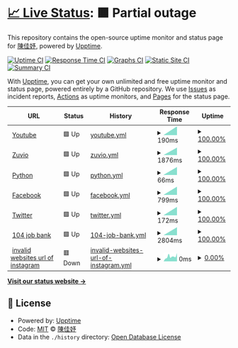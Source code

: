 # [📈 Live Status](https://chen905.github.io/upptime_implement): <!--live status--> **🟧 Partial outage**

This repository contains the open-source uptime monitor and status page for [陳佳妤](https://im.mgt.ncu.edu.tw/), powered by [Upptime](https://github.com/upptime/upptime).

[![Uptime CI](https://github.com/chen905/upptime_implement/workflows/Uptime%20CI/badge.svg)](https://github.com/chen905/upptime_implement/actions?query=workflow%3A%22Uptime+CI%22)
[![Response Time CI](https://github.com/chen905/upptime_implement/workflows/Response%20Time%20CI/badge.svg)](https://github.com/chen905/upptime_implement/actions?query=workflow%3A%22Response+Time+CI%22)
[![Graphs CI](https://github.com/chen905/upptime_implement/workflows/Graphs%20CI/badge.svg)](https://github.com/chen905/upptime_implement/actions?query=workflow%3A%22Graphs+CI%22)
[![Static Site CI](https://github.com/chen905/upptime_implement/workflows/Static%20Site%20CI/badge.svg)](https://github.com/chen905/upptime_implement/actions?query=workflow%3A%22Static+Site+CI%22)
[![Summary CI](https://github.com/chen905/upptime_implement/workflows/Summary%20CI/badge.svg)](https://github.com/chen905/upptime_implement/actions?query=workflow%3A%22Summary+CI%22)

With [Upptime](https://upptime.js.org), you can get your own unlimited and free uptime monitor and status page, powered entirely by a GitHub repository. We use [Issues](https://github.com/chen905/upptime_implement/issues) as incident reports, [Actions](https://github.com/chen905/upptime_implement/actions) as uptime monitors, and [Pages](https://chen905.github.io/upptime_implement) for the status page.

<!--start: status pages-->
<!-- This summary is generated by Upptime (https://github.com/upptime/upptime) -->
<!-- Do not edit this manually, your changes will be overwritten -->
<!-- prettier-ignore -->
| URL | Status | History | Response Time | Uptime |
| --- | ------ | ------- | ------------- | ------ |
| <img alt="" src="https://favicons.githubusercontent.com/www.youtube.com" height="13"> [Youtube](https://www.youtube.com) | 🟩 Up | [youtube.yml](https://github.com/chen905/upptime_implement/commits/HEAD/history/youtube.yml) | <details><summary><img alt="Response time graph" src="./graphs/youtube/response-time-week.png" height="20"> 190ms</summary><br><a href="https://chen905.github.io/upptime_implement/history/youtube"><img alt="Response time 190" src="https://img.shields.io/endpoint?url=https%3A%2F%2Fraw.githubusercontent.com%2Fchen905%2Fupptime_implement%2FHEAD%2Fapi%2Fyoutube%2Fresponse-time.json"></a><br><a href="https://chen905.github.io/upptime_implement/history/youtube"><img alt="24-hour response time 190" src="https://img.shields.io/endpoint?url=https%3A%2F%2Fraw.githubusercontent.com%2Fchen905%2Fupptime_implement%2FHEAD%2Fapi%2Fyoutube%2Fresponse-time-day.json"></a><br><a href="https://chen905.github.io/upptime_implement/history/youtube"><img alt="7-day response time 190" src="https://img.shields.io/endpoint?url=https%3A%2F%2Fraw.githubusercontent.com%2Fchen905%2Fupptime_implement%2FHEAD%2Fapi%2Fyoutube%2Fresponse-time-week.json"></a><br><a href="https://chen905.github.io/upptime_implement/history/youtube"><img alt="30-day response time 190" src="https://img.shields.io/endpoint?url=https%3A%2F%2Fraw.githubusercontent.com%2Fchen905%2Fupptime_implement%2FHEAD%2Fapi%2Fyoutube%2Fresponse-time-month.json"></a><br><a href="https://chen905.github.io/upptime_implement/history/youtube"><img alt="1-year response time 190" src="https://img.shields.io/endpoint?url=https%3A%2F%2Fraw.githubusercontent.com%2Fchen905%2Fupptime_implement%2FHEAD%2Fapi%2Fyoutube%2Fresponse-time-year.json"></a></details> | <details><summary><a href="https://chen905.github.io/upptime_implement/history/youtube">100.00%</a></summary><a href="https://chen905.github.io/upptime_implement/history/youtube"><img alt="All-time uptime 100.00%" src="https://img.shields.io/endpoint?url=https%3A%2F%2Fraw.githubusercontent.com%2Fchen905%2Fupptime_implement%2FHEAD%2Fapi%2Fyoutube%2Fuptime.json"></a><br><a href="https://chen905.github.io/upptime_implement/history/youtube"><img alt="24-hour uptime 100.00%" src="https://img.shields.io/endpoint?url=https%3A%2F%2Fraw.githubusercontent.com%2Fchen905%2Fupptime_implement%2FHEAD%2Fapi%2Fyoutube%2Fuptime-day.json"></a><br><a href="https://chen905.github.io/upptime_implement/history/youtube"><img alt="7-day uptime 100.00%" src="https://img.shields.io/endpoint?url=https%3A%2F%2Fraw.githubusercontent.com%2Fchen905%2Fupptime_implement%2FHEAD%2Fapi%2Fyoutube%2Fuptime-week.json"></a><br><a href="https://chen905.github.io/upptime_implement/history/youtube"><img alt="30-day uptime 100.00%" src="https://img.shields.io/endpoint?url=https%3A%2F%2Fraw.githubusercontent.com%2Fchen905%2Fupptime_implement%2FHEAD%2Fapi%2Fyoutube%2Fuptime-month.json"></a><br><a href="https://chen905.github.io/upptime_implement/history/youtube"><img alt="1-year uptime 100.00%" src="https://img.shields.io/endpoint?url=https%3A%2F%2Fraw.githubusercontent.com%2Fchen905%2Fupptime_implement%2FHEAD%2Fapi%2Fyoutube%2Fuptime-year.json"></a></details>
| <img alt="" src="https://favicons.githubusercontent.com/irs.zuvio.com.tw" height="13"> [Zuvio](https://irs.zuvio.com.tw) | 🟩 Up | [zuvio.yml](https://github.com/chen905/upptime_implement/commits/HEAD/history/zuvio.yml) | <details><summary><img alt="Response time graph" src="./graphs/zuvio/response-time-week.png" height="20"> 1876ms</summary><br><a href="https://chen905.github.io/upptime_implement/history/zuvio"><img alt="Response time 1876" src="https://img.shields.io/endpoint?url=https%3A%2F%2Fraw.githubusercontent.com%2Fchen905%2Fupptime_implement%2FHEAD%2Fapi%2Fzuvio%2Fresponse-time.json"></a><br><a href="https://chen905.github.io/upptime_implement/history/zuvio"><img alt="24-hour response time 1876" src="https://img.shields.io/endpoint?url=https%3A%2F%2Fraw.githubusercontent.com%2Fchen905%2Fupptime_implement%2FHEAD%2Fapi%2Fzuvio%2Fresponse-time-day.json"></a><br><a href="https://chen905.github.io/upptime_implement/history/zuvio"><img alt="7-day response time 1876" src="https://img.shields.io/endpoint?url=https%3A%2F%2Fraw.githubusercontent.com%2Fchen905%2Fupptime_implement%2FHEAD%2Fapi%2Fzuvio%2Fresponse-time-week.json"></a><br><a href="https://chen905.github.io/upptime_implement/history/zuvio"><img alt="30-day response time 1876" src="https://img.shields.io/endpoint?url=https%3A%2F%2Fraw.githubusercontent.com%2Fchen905%2Fupptime_implement%2FHEAD%2Fapi%2Fzuvio%2Fresponse-time-month.json"></a><br><a href="https://chen905.github.io/upptime_implement/history/zuvio"><img alt="1-year response time 1876" src="https://img.shields.io/endpoint?url=https%3A%2F%2Fraw.githubusercontent.com%2Fchen905%2Fupptime_implement%2FHEAD%2Fapi%2Fzuvio%2Fresponse-time-year.json"></a></details> | <details><summary><a href="https://chen905.github.io/upptime_implement/history/zuvio">100.00%</a></summary><a href="https://chen905.github.io/upptime_implement/history/zuvio"><img alt="All-time uptime 100.00%" src="https://img.shields.io/endpoint?url=https%3A%2F%2Fraw.githubusercontent.com%2Fchen905%2Fupptime_implement%2FHEAD%2Fapi%2Fzuvio%2Fuptime.json"></a><br><a href="https://chen905.github.io/upptime_implement/history/zuvio"><img alt="24-hour uptime 100.00%" src="https://img.shields.io/endpoint?url=https%3A%2F%2Fraw.githubusercontent.com%2Fchen905%2Fupptime_implement%2FHEAD%2Fapi%2Fzuvio%2Fuptime-day.json"></a><br><a href="https://chen905.github.io/upptime_implement/history/zuvio"><img alt="7-day uptime 100.00%" src="https://img.shields.io/endpoint?url=https%3A%2F%2Fraw.githubusercontent.com%2Fchen905%2Fupptime_implement%2FHEAD%2Fapi%2Fzuvio%2Fuptime-week.json"></a><br><a href="https://chen905.github.io/upptime_implement/history/zuvio"><img alt="30-day uptime 100.00%" src="https://img.shields.io/endpoint?url=https%3A%2F%2Fraw.githubusercontent.com%2Fchen905%2Fupptime_implement%2FHEAD%2Fapi%2Fzuvio%2Fuptime-month.json"></a><br><a href="https://chen905.github.io/upptime_implement/history/zuvio"><img alt="1-year uptime 100.00%" src="https://img.shields.io/endpoint?url=https%3A%2F%2Fraw.githubusercontent.com%2Fchen905%2Fupptime_implement%2FHEAD%2Fapi%2Fzuvio%2Fuptime-year.json"></a></details>
| <img alt="" src="https://favicons.githubusercontent.com/www.python.org" height="13"> [Python](https://www.python.org) | 🟩 Up | [python.yml](https://github.com/chen905/upptime_implement/commits/HEAD/history/python.yml) | <details><summary><img alt="Response time graph" src="./graphs/python/response-time-week.png" height="20"> 66ms</summary><br><a href="https://chen905.github.io/upptime_implement/history/python"><img alt="Response time 66" src="https://img.shields.io/endpoint?url=https%3A%2F%2Fraw.githubusercontent.com%2Fchen905%2Fupptime_implement%2FHEAD%2Fapi%2Fpython%2Fresponse-time.json"></a><br><a href="https://chen905.github.io/upptime_implement/history/python"><img alt="24-hour response time 66" src="https://img.shields.io/endpoint?url=https%3A%2F%2Fraw.githubusercontent.com%2Fchen905%2Fupptime_implement%2FHEAD%2Fapi%2Fpython%2Fresponse-time-day.json"></a><br><a href="https://chen905.github.io/upptime_implement/history/python"><img alt="7-day response time 66" src="https://img.shields.io/endpoint?url=https%3A%2F%2Fraw.githubusercontent.com%2Fchen905%2Fupptime_implement%2FHEAD%2Fapi%2Fpython%2Fresponse-time-week.json"></a><br><a href="https://chen905.github.io/upptime_implement/history/python"><img alt="30-day response time 66" src="https://img.shields.io/endpoint?url=https%3A%2F%2Fraw.githubusercontent.com%2Fchen905%2Fupptime_implement%2FHEAD%2Fapi%2Fpython%2Fresponse-time-month.json"></a><br><a href="https://chen905.github.io/upptime_implement/history/python"><img alt="1-year response time 66" src="https://img.shields.io/endpoint?url=https%3A%2F%2Fraw.githubusercontent.com%2Fchen905%2Fupptime_implement%2FHEAD%2Fapi%2Fpython%2Fresponse-time-year.json"></a></details> | <details><summary><a href="https://chen905.github.io/upptime_implement/history/python">100.00%</a></summary><a href="https://chen905.github.io/upptime_implement/history/python"><img alt="All-time uptime 100.00%" src="https://img.shields.io/endpoint?url=https%3A%2F%2Fraw.githubusercontent.com%2Fchen905%2Fupptime_implement%2FHEAD%2Fapi%2Fpython%2Fuptime.json"></a><br><a href="https://chen905.github.io/upptime_implement/history/python"><img alt="24-hour uptime 100.00%" src="https://img.shields.io/endpoint?url=https%3A%2F%2Fraw.githubusercontent.com%2Fchen905%2Fupptime_implement%2FHEAD%2Fapi%2Fpython%2Fuptime-day.json"></a><br><a href="https://chen905.github.io/upptime_implement/history/python"><img alt="7-day uptime 100.00%" src="https://img.shields.io/endpoint?url=https%3A%2F%2Fraw.githubusercontent.com%2Fchen905%2Fupptime_implement%2FHEAD%2Fapi%2Fpython%2Fuptime-week.json"></a><br><a href="https://chen905.github.io/upptime_implement/history/python"><img alt="30-day uptime 100.00%" src="https://img.shields.io/endpoint?url=https%3A%2F%2Fraw.githubusercontent.com%2Fchen905%2Fupptime_implement%2FHEAD%2Fapi%2Fpython%2Fuptime-month.json"></a><br><a href="https://chen905.github.io/upptime_implement/history/python"><img alt="1-year uptime 100.00%" src="https://img.shields.io/endpoint?url=https%3A%2F%2Fraw.githubusercontent.com%2Fchen905%2Fupptime_implement%2FHEAD%2Fapi%2Fpython%2Fuptime-year.json"></a></details>
| <img alt="" src="https://favicons.githubusercontent.com/www.facebook.com" height="13"> [Facebook](https://www.facebook.com) | 🟩 Up | [facebook.yml](https://github.com/chen905/upptime_implement/commits/HEAD/history/facebook.yml) | <details><summary><img alt="Response time graph" src="./graphs/facebook/response-time-week.png" height="20"> 799ms</summary><br><a href="https://chen905.github.io/upptime_implement/history/facebook"><img alt="Response time 799" src="https://img.shields.io/endpoint?url=https%3A%2F%2Fraw.githubusercontent.com%2Fchen905%2Fupptime_implement%2FHEAD%2Fapi%2Ffacebook%2Fresponse-time.json"></a><br><a href="https://chen905.github.io/upptime_implement/history/facebook"><img alt="24-hour response time 799" src="https://img.shields.io/endpoint?url=https%3A%2F%2Fraw.githubusercontent.com%2Fchen905%2Fupptime_implement%2FHEAD%2Fapi%2Ffacebook%2Fresponse-time-day.json"></a><br><a href="https://chen905.github.io/upptime_implement/history/facebook"><img alt="7-day response time 799" src="https://img.shields.io/endpoint?url=https%3A%2F%2Fraw.githubusercontent.com%2Fchen905%2Fupptime_implement%2FHEAD%2Fapi%2Ffacebook%2Fresponse-time-week.json"></a><br><a href="https://chen905.github.io/upptime_implement/history/facebook"><img alt="30-day response time 799" src="https://img.shields.io/endpoint?url=https%3A%2F%2Fraw.githubusercontent.com%2Fchen905%2Fupptime_implement%2FHEAD%2Fapi%2Ffacebook%2Fresponse-time-month.json"></a><br><a href="https://chen905.github.io/upptime_implement/history/facebook"><img alt="1-year response time 799" src="https://img.shields.io/endpoint?url=https%3A%2F%2Fraw.githubusercontent.com%2Fchen905%2Fupptime_implement%2FHEAD%2Fapi%2Ffacebook%2Fresponse-time-year.json"></a></details> | <details><summary><a href="https://chen905.github.io/upptime_implement/history/facebook">100.00%</a></summary><a href="https://chen905.github.io/upptime_implement/history/facebook"><img alt="All-time uptime 100.00%" src="https://img.shields.io/endpoint?url=https%3A%2F%2Fraw.githubusercontent.com%2Fchen905%2Fupptime_implement%2FHEAD%2Fapi%2Ffacebook%2Fuptime.json"></a><br><a href="https://chen905.github.io/upptime_implement/history/facebook"><img alt="24-hour uptime 100.00%" src="https://img.shields.io/endpoint?url=https%3A%2F%2Fraw.githubusercontent.com%2Fchen905%2Fupptime_implement%2FHEAD%2Fapi%2Ffacebook%2Fuptime-day.json"></a><br><a href="https://chen905.github.io/upptime_implement/history/facebook"><img alt="7-day uptime 100.00%" src="https://img.shields.io/endpoint?url=https%3A%2F%2Fraw.githubusercontent.com%2Fchen905%2Fupptime_implement%2FHEAD%2Fapi%2Ffacebook%2Fuptime-week.json"></a><br><a href="https://chen905.github.io/upptime_implement/history/facebook"><img alt="30-day uptime 100.00%" src="https://img.shields.io/endpoint?url=https%3A%2F%2Fraw.githubusercontent.com%2Fchen905%2Fupptime_implement%2FHEAD%2Fapi%2Ffacebook%2Fuptime-month.json"></a><br><a href="https://chen905.github.io/upptime_implement/history/facebook"><img alt="1-year uptime 100.00%" src="https://img.shields.io/endpoint?url=https%3A%2F%2Fraw.githubusercontent.com%2Fchen905%2Fupptime_implement%2FHEAD%2Fapi%2Ffacebook%2Fuptime-year.json"></a></details>
| <img alt="" src="https://favicons.githubusercontent.com/twitter.com" height="13"> [Twitter](https://twitter.com) | 🟩 Up | [twitter.yml](https://github.com/chen905/upptime_implement/commits/HEAD/history/twitter.yml) | <details><summary><img alt="Response time graph" src="./graphs/twitter/response-time-week.png" height="20"> 172ms</summary><br><a href="https://chen905.github.io/upptime_implement/history/twitter"><img alt="Response time 172" src="https://img.shields.io/endpoint?url=https%3A%2F%2Fraw.githubusercontent.com%2Fchen905%2Fupptime_implement%2FHEAD%2Fapi%2Ftwitter%2Fresponse-time.json"></a><br><a href="https://chen905.github.io/upptime_implement/history/twitter"><img alt="24-hour response time 172" src="https://img.shields.io/endpoint?url=https%3A%2F%2Fraw.githubusercontent.com%2Fchen905%2Fupptime_implement%2FHEAD%2Fapi%2Ftwitter%2Fresponse-time-day.json"></a><br><a href="https://chen905.github.io/upptime_implement/history/twitter"><img alt="7-day response time 172" src="https://img.shields.io/endpoint?url=https%3A%2F%2Fraw.githubusercontent.com%2Fchen905%2Fupptime_implement%2FHEAD%2Fapi%2Ftwitter%2Fresponse-time-week.json"></a><br><a href="https://chen905.github.io/upptime_implement/history/twitter"><img alt="30-day response time 172" src="https://img.shields.io/endpoint?url=https%3A%2F%2Fraw.githubusercontent.com%2Fchen905%2Fupptime_implement%2FHEAD%2Fapi%2Ftwitter%2Fresponse-time-month.json"></a><br><a href="https://chen905.github.io/upptime_implement/history/twitter"><img alt="1-year response time 172" src="https://img.shields.io/endpoint?url=https%3A%2F%2Fraw.githubusercontent.com%2Fchen905%2Fupptime_implement%2FHEAD%2Fapi%2Ftwitter%2Fresponse-time-year.json"></a></details> | <details><summary><a href="https://chen905.github.io/upptime_implement/history/twitter">100.00%</a></summary><a href="https://chen905.github.io/upptime_implement/history/twitter"><img alt="All-time uptime 100.00%" src="https://img.shields.io/endpoint?url=https%3A%2F%2Fraw.githubusercontent.com%2Fchen905%2Fupptime_implement%2FHEAD%2Fapi%2Ftwitter%2Fuptime.json"></a><br><a href="https://chen905.github.io/upptime_implement/history/twitter"><img alt="24-hour uptime 100.00%" src="https://img.shields.io/endpoint?url=https%3A%2F%2Fraw.githubusercontent.com%2Fchen905%2Fupptime_implement%2FHEAD%2Fapi%2Ftwitter%2Fuptime-day.json"></a><br><a href="https://chen905.github.io/upptime_implement/history/twitter"><img alt="7-day uptime 100.00%" src="https://img.shields.io/endpoint?url=https%3A%2F%2Fraw.githubusercontent.com%2Fchen905%2Fupptime_implement%2FHEAD%2Fapi%2Ftwitter%2Fuptime-week.json"></a><br><a href="https://chen905.github.io/upptime_implement/history/twitter"><img alt="30-day uptime 100.00%" src="https://img.shields.io/endpoint?url=https%3A%2F%2Fraw.githubusercontent.com%2Fchen905%2Fupptime_implement%2FHEAD%2Fapi%2Ftwitter%2Fuptime-month.json"></a><br><a href="https://chen905.github.io/upptime_implement/history/twitter"><img alt="1-year uptime 100.00%" src="https://img.shields.io/endpoint?url=https%3A%2F%2Fraw.githubusercontent.com%2Fchen905%2Fupptime_implement%2FHEAD%2Fapi%2Ftwitter%2Fuptime-year.json"></a></details>
| <img alt="" src="https://favicons.githubusercontent.com/www.104.com.tw" height="13"> [104 job bank](https://www.104.com.tw) | 🟩 Up | [104-job-bank.yml](https://github.com/chen905/upptime_implement/commits/HEAD/history/104-job-bank.yml) | <details><summary><img alt="Response time graph" src="./graphs/104-job-bank/response-time-week.png" height="20"> 2804ms</summary><br><a href="https://chen905.github.io/upptime_implement/history/104-job-bank"><img alt="Response time 2804" src="https://img.shields.io/endpoint?url=https%3A%2F%2Fraw.githubusercontent.com%2Fchen905%2Fupptime_implement%2FHEAD%2Fapi%2F104-job-bank%2Fresponse-time.json"></a><br><a href="https://chen905.github.io/upptime_implement/history/104-job-bank"><img alt="24-hour response time 2804" src="https://img.shields.io/endpoint?url=https%3A%2F%2Fraw.githubusercontent.com%2Fchen905%2Fupptime_implement%2FHEAD%2Fapi%2F104-job-bank%2Fresponse-time-day.json"></a><br><a href="https://chen905.github.io/upptime_implement/history/104-job-bank"><img alt="7-day response time 2804" src="https://img.shields.io/endpoint?url=https%3A%2F%2Fraw.githubusercontent.com%2Fchen905%2Fupptime_implement%2FHEAD%2Fapi%2F104-job-bank%2Fresponse-time-week.json"></a><br><a href="https://chen905.github.io/upptime_implement/history/104-job-bank"><img alt="30-day response time 2804" src="https://img.shields.io/endpoint?url=https%3A%2F%2Fraw.githubusercontent.com%2Fchen905%2Fupptime_implement%2FHEAD%2Fapi%2F104-job-bank%2Fresponse-time-month.json"></a><br><a href="https://chen905.github.io/upptime_implement/history/104-job-bank"><img alt="1-year response time 2804" src="https://img.shields.io/endpoint?url=https%3A%2F%2Fraw.githubusercontent.com%2Fchen905%2Fupptime_implement%2FHEAD%2Fapi%2F104-job-bank%2Fresponse-time-year.json"></a></details> | <details><summary><a href="https://chen905.github.io/upptime_implement/history/104-job-bank">100.00%</a></summary><a href="https://chen905.github.io/upptime_implement/history/104-job-bank"><img alt="All-time uptime 100.00%" src="https://img.shields.io/endpoint?url=https%3A%2F%2Fraw.githubusercontent.com%2Fchen905%2Fupptime_implement%2FHEAD%2Fapi%2F104-job-bank%2Fuptime.json"></a><br><a href="https://chen905.github.io/upptime_implement/history/104-job-bank"><img alt="24-hour uptime 100.00%" src="https://img.shields.io/endpoint?url=https%3A%2F%2Fraw.githubusercontent.com%2Fchen905%2Fupptime_implement%2FHEAD%2Fapi%2F104-job-bank%2Fuptime-day.json"></a><br><a href="https://chen905.github.io/upptime_implement/history/104-job-bank"><img alt="7-day uptime 100.00%" src="https://img.shields.io/endpoint?url=https%3A%2F%2Fraw.githubusercontent.com%2Fchen905%2Fupptime_implement%2FHEAD%2Fapi%2F104-job-bank%2Fuptime-week.json"></a><br><a href="https://chen905.github.io/upptime_implement/history/104-job-bank"><img alt="30-day uptime 100.00%" src="https://img.shields.io/endpoint?url=https%3A%2F%2Fraw.githubusercontent.com%2Fchen905%2Fupptime_implement%2FHEAD%2Fapi%2F104-job-bank%2Fuptime-month.json"></a><br><a href="https://chen905.github.io/upptime_implement/history/104-job-bank"><img alt="1-year uptime 100.00%" src="https://img.shields.io/endpoint?url=https%3A%2F%2Fraw.githubusercontent.com%2Fchen905%2Fupptime_implement%2FHEAD%2Fapi%2F104-job-bank%2Fuptime-year.json"></a></details>
| <img alt="" src="https://favicons.githubusercontent.com/www.ingram.com" height="13"> [invalid websites url of instagram](https://www.ingram.com) | 🟥 Down | [invalid-websites-url-of-instagram.yml](https://github.com/chen905/upptime_implement/commits/HEAD/history/invalid-websites-url-of-instagram.yml) | <details><summary><img alt="Response time graph" src="./graphs/invalid-websites-url-of-instagram/response-time-week.png" height="20"> 0ms</summary><br><a href="https://chen905.github.io/upptime_implement/history/invalid-websites-url-of-instagram"><img alt="Response time 0" src="https://img.shields.io/endpoint?url=https%3A%2F%2Fraw.githubusercontent.com%2Fchen905%2Fupptime_implement%2FHEAD%2Fapi%2Finvalid-websites-url-of-instagram%2Fresponse-time.json"></a><br><a href="https://chen905.github.io/upptime_implement/history/invalid-websites-url-of-instagram"><img alt="24-hour response time 0" src="https://img.shields.io/endpoint?url=https%3A%2F%2Fraw.githubusercontent.com%2Fchen905%2Fupptime_implement%2FHEAD%2Fapi%2Finvalid-websites-url-of-instagram%2Fresponse-time-day.json"></a><br><a href="https://chen905.github.io/upptime_implement/history/invalid-websites-url-of-instagram"><img alt="7-day response time 0" src="https://img.shields.io/endpoint?url=https%3A%2F%2Fraw.githubusercontent.com%2Fchen905%2Fupptime_implement%2FHEAD%2Fapi%2Finvalid-websites-url-of-instagram%2Fresponse-time-week.json"></a><br><a href="https://chen905.github.io/upptime_implement/history/invalid-websites-url-of-instagram"><img alt="30-day response time 0" src="https://img.shields.io/endpoint?url=https%3A%2F%2Fraw.githubusercontent.com%2Fchen905%2Fupptime_implement%2FHEAD%2Fapi%2Finvalid-websites-url-of-instagram%2Fresponse-time-month.json"></a><br><a href="https://chen905.github.io/upptime_implement/history/invalid-websites-url-of-instagram"><img alt="1-year response time 0" src="https://img.shields.io/endpoint?url=https%3A%2F%2Fraw.githubusercontent.com%2Fchen905%2Fupptime_implement%2FHEAD%2Fapi%2Finvalid-websites-url-of-instagram%2Fresponse-time-year.json"></a></details> | <details><summary><a href="https://chen905.github.io/upptime_implement/history/invalid-websites-url-of-instagram">0.00%</a></summary><a href="https://chen905.github.io/upptime_implement/history/invalid-websites-url-of-instagram"><img alt="All-time uptime 0.00%" src="https://img.shields.io/endpoint?url=https%3A%2F%2Fraw.githubusercontent.com%2Fchen905%2Fupptime_implement%2FHEAD%2Fapi%2Finvalid-websites-url-of-instagram%2Fuptime.json"></a><br><a href="https://chen905.github.io/upptime_implement/history/invalid-websites-url-of-instagram"><img alt="24-hour uptime 0.00%" src="https://img.shields.io/endpoint?url=https%3A%2F%2Fraw.githubusercontent.com%2Fchen905%2Fupptime_implement%2FHEAD%2Fapi%2Finvalid-websites-url-of-instagram%2Fuptime-day.json"></a><br><a href="https://chen905.github.io/upptime_implement/history/invalid-websites-url-of-instagram"><img alt="7-day uptime 0.00%" src="https://img.shields.io/endpoint?url=https%3A%2F%2Fraw.githubusercontent.com%2Fchen905%2Fupptime_implement%2FHEAD%2Fapi%2Finvalid-websites-url-of-instagram%2Fuptime-week.json"></a><br><a href="https://chen905.github.io/upptime_implement/history/invalid-websites-url-of-instagram"><img alt="30-day uptime 0.00%" src="https://img.shields.io/endpoint?url=https%3A%2F%2Fraw.githubusercontent.com%2Fchen905%2Fupptime_implement%2FHEAD%2Fapi%2Finvalid-websites-url-of-instagram%2Fuptime-month.json"></a><br><a href="https://chen905.github.io/upptime_implement/history/invalid-websites-url-of-instagram"><img alt="1-year uptime 0.00%" src="https://img.shields.io/endpoint?url=https%3A%2F%2Fraw.githubusercontent.com%2Fchen905%2Fupptime_implement%2FHEAD%2Fapi%2Finvalid-websites-url-of-instagram%2Fuptime-year.json"></a></details>

<!--end: status pages-->

[**Visit our status website →**](https://chen905.github.io/upptime_implement)

## 📄 License

- Powered by: [Upptime](https://github.com/upptime/upptime)
- Code: [MIT](./LICENSE) © [陳佳妤](https://im.mgt.ncu.edu.tw/)
- Data in the `./history` directory: [Open Database License](https://opendatacommons.org/licenses/odbl/1-0/)

